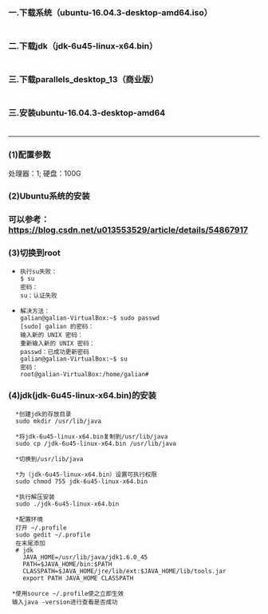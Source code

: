 ### 一.下载系统（ubuntu-16.04.3-desktop-amd64.iso）<br /><br />
### 二.下载jdk（jdk-6u45-linux-x64.bin）<br /><br />
### 三.下载parallels_desktop_13（商业版）<br /><br />
### 三.安装ubuntu-16.04.3-desktop-amd64<br /><br />

**********************************************************************

### (1)配置参数<br />
  处理器：1; 硬盘：100G<br />
### (2)Ubuntu系统的安装<br />
###    可以参考：https://blog.csdn.net/u013553529/article/details/54867917
### (3)切换到root
*     执行su失败：
      $ su
      密码： 
      su：认证失败
*     解决方法：
      galian@galian-VirtualBox:~$ sudo passwd
      [sudo] galian 的密码： 
      输入新的 UNIX 密码： 
      重新输入新的 UNIX 密码： 
      passwd：已成功更新密码
      galian@galian-VirtualBox:~$ su
      密码： 
      root@galian-VirtualBox:/home/galian# 
### (4)jdk(jdk-6u45-linux-x64.bin)的安装
      *创建jdk的存放目录
      sudo mkdir /usr/lib/java
      
      *将jdk-6u45-linux-x64.bin复制到/usr/lib/java
      sudo cp /jdk-6u45-linux-x64.bin /usr/lib/java
      
      *切换到/usr/lib/java
      
      *为（jdk-6u45-linux-x64.bin）设置可执行权限
      sudo chmod 755 jdk-6u45-linux-x64.bin
      
      *执行解压安装
      sudo ./jdk-6u45-linux-x64.bin
      
      *配置环境
      打开 ~/.profile
      sudo gedit ~/.profile
      在末尾添加
      # jdk
        JAVA_HOME=/usr/lib/java/jdk1.6.0_45
        PATH=$JAVA_HOME/bin:$PATH
        CLASSPATH=$JAVA_HOME/jre/lib/ext:$JAVA_HOME/lib/tools.jar
        export PATH JAVA_HOME CLASSPATH
        
     *使用source ~/.profile使之立即生效
     输入java -version进行查看是否成功
      
      
